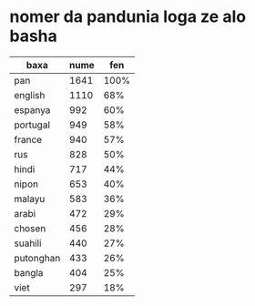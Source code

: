 # nomer da pandunia loga ze alo basha

| baxa  | nume  | fen |
|-------|-------|-----|
| pan | 1641 | 100% |
| english | 1110 | 68% |
| espanya | 992 | 60% |
| portugal | 949 | 58% |
| france | 940 | 57% |
| rus | 828 | 50% |
| hindi | 717 | 44% |
| nipon | 653 | 40% |
| malayu | 583 | 36% |
| arabi | 472 | 29% |
| chosen | 456 | 28% |
| suahili | 440 | 27% |
| putonghan | 433 | 26% |
| bangla | 404 | 25% |
| viet | 297 | 18% |
